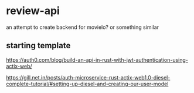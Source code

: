 # review-api

an attempt to create backend for movielo? or something similar

## starting template

https://auth0.com/blog/build-an-api-in-rust-with-jwt-authentication-using-actix-web/

https://gill.net.in/posts/auth-microservice-rust-actix-web1.0-diesel-complete-tutorial/#setting-up-diesel-and-creating-our-user-model
